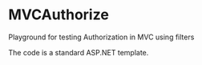 # MVCAuthorize
Playground for testing Authorization in MVC using filters

The code is a standard ASP.NET template.
